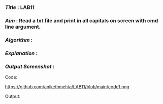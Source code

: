 ### ***Title*** : LAB11
### ***Aim*** : Read a txt file and print in all capitals on screen with cmd line argument.
### ***Algorithm*** :
### ***Explanation*** :
### ***Output Screenshot*** :

Code:

https://github.com/anikethmehta/LAB11/blob/main/code1.png

Output:
